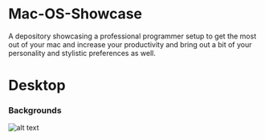 # Mac-OS-Showcase

A depository showcasing a professional programmer setup to get the most out of your mac and increase your productivity and bring out a bit of your personality and stylistic preferences as well.

# Desktop

### Backgrounds

![alt text](/master/Desktop/Backgrounds/imacOS-Big-Surr.jpg?raw=true "Big Surr")
